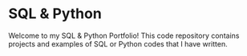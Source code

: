 # SQL & Python

Welcome to my SQL & Python Portfolio! This code repository contains projects and examples of SQL or Python codes that I have written. 
